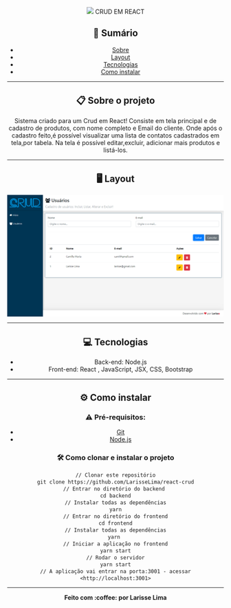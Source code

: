 <div align="center">
  <img src="/.github\logo.png>
</div>

<h3 align="center"> CRUD EM REACT   


## :notebook_with_decorative_cover: Sumário
<a name=anchor></a>
* [Sobre](#about)
* [Layout](#screenshots)
* [Tecnologias](#technologies)
* [Como instalar](#how-to-run)


---

<a id="about"></a>
## :clipboard: Sobre o projeto
Sistema criado para um Crud em React!
Consiste em tela principal e de cadastro de produtos, com nome completo e Email do cliente.
Onde após o cadastro feito,é possível visualizar uma lista de contatos cadastrados em tela,por tabela. Na tela é possível editar,excluir, adicionar mais produtos  e listá-los.


---

<a id="screenshots"></a>
## :desktop_computer: Layout



<p align="center" style="display: flex; align-items: flex-start; justify-content: center;">
  	<img alt="Tela da Home" src="/.github/crud-react.png" width="100%">
</p>



---

<a id="technologies"></a>
## :computer: Tecnologias

* Back-end:  Node.js
* Front-end: React , JavaScript, JSX, CSS, Bootstrap

---

<a id="how-to-run"></a>
## :gear: Como instalar
### :warning: Pré-requisitos:
* [Git](https://git-scm.com)
* [Node.js](https://nodejs.org/en/)
### :hammer_and_wrench: Como clonar e instalar o projeto
```
// Clonar este repositório
git clone https://github.com/LarisseLima/react-crud
// Entrar no diretório do backend 
cd backend
// Instalar todas as dependências
yarn
// Entrar no diretório do frontend
cd frontend
// Instalar todas as dependências
yarn 
// Iniciar a aplicação no frontend
yarn start
// Rodar o servidor
yarn start
// A aplicação vai entrar na porta:3001 - acessar <http://localhost:3001>
```
---


<p align="center"><b>Feito com 	:coffee: por Larisse Lima</b></p>
